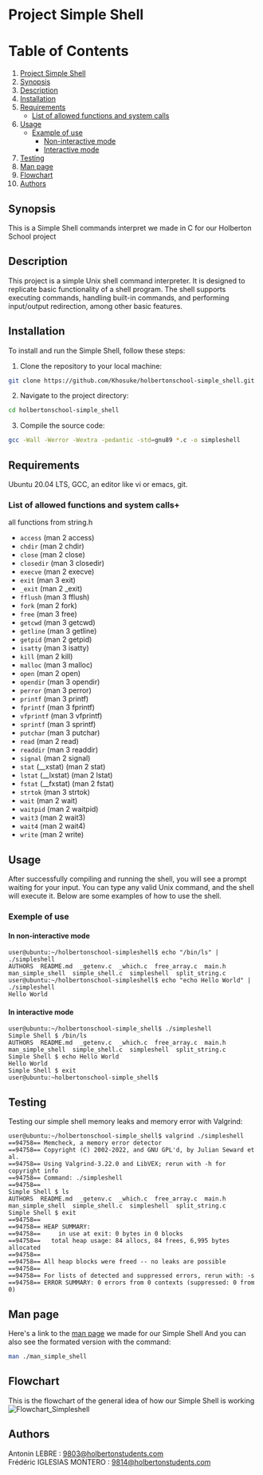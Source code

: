 # Project Simple Shell

# Table of Contents

1. [Project Simple Shell](#project-simple-shell)
2. [Synopsis](#synopsis)
3. [Description](#description)
4. [Installation](#installation)
5. [Requirements](#requirements)
   - [List of allowed functions and system calls](#list-of-allowed-functions-and-system-calls)
6. [Usage](#usage)
   - [Example of use](#example-of-use)
     - [Non-interactive mode](#in-non-interactive-mode)
     - [Interactive mode](#in-interactive-mode)
7. [Testing](#testing)
8. [Man page](#man-page)
9. [Flowchart](#flowchart)
10. [Authors](#authors)

## Synopsis

This is a Simple Shell commands interpret we made in C for our Holberton School project

## Description

This project is a simple Unix shell command interpreter. It is designed to replicate basic functionality of a shell program. The shell supports executing commands, handling built-in commands, and performing input/output redirection, among other basic features.

## Installation
To install and run the Simple Shell, follow these steps: 

1. Clone the repository to your local machine:
```bash
git clone https://github.com/Khosuke/holbertonschool-simple_shell.git
```
2. Navigate to the project directory:
```bash
cd holbertonschool-simple_shell
```
3. Compile the source code:
```bash
gcc -Wall -Werror -Wextra -pedantic -std=gnu89 *.c -o simpleshell
```

## Requirements
Ubuntu 20.04 LTS, GCC, an editor like vi or emacs, git.

### List of allowed functions and system calls+
all functions from string.h

- `access` (man 2 access)
- `chdir` (man 2 chdir)
- `close` (man 2 close)
- `closedir` (man 3 closedir)
- `execve` (man 2 execve)
- `exit` (man 3 exit)
- `_exit` (man 2 _exit)
- `fflush` (man 3 fflush)
- `fork` (man 2 fork)
- `free` (man 3 free)
- `getcwd` (man 3 getcwd)
- `getline` (man 3 getline)
- `getpid` (man 2 getpid)
- `isatty` (man 3 isatty)
- `kill` (man 2 kill)
- `malloc` (man 3 malloc)
- `open` (man 2 open)
- `opendir` (man 3 opendir)
- `perror` (man 3 perror)
- `printf` (man 3 printf)
- `fprintf` (man 3 fprintf)
- `vfprintf` (man 3 vfprintf)
- `sprintf` (man 3 sprintf)
- `putchar` (man 3 putchar)
- `read` (man 2 read)
- `readdir` (man 3 readdir)
- `signal` (man 2 signal)
- `stat` (__xstat) (man 2 stat)
- `lstat` (__lxstat) (man 2 lstat)
- `fstat` (__fxstat) (man 2 fstat)
- `strtok` (man 3 strtok)
- `wait` (man 2 wait)
- `waitpid` (man 2 waitpid)
- `wait3` (man 2 wait3)
- `wait4` (man 2 wait4)
- `write` (man 2 write)

## Usage 

After successfully compiling and running the shell, you will see a prompt waiting for your input. You can type any valid Unix command, and the shell will execute it. Below are some examples of how to use the shell.

### Exemple of use
#### In non-interactive mode
```
user@ubuntu:~/holbertonschool-simpleshell$ echo "/bin/ls" | ./simpleshell
AUTHORS  README.md  _getenv.c  _which.c  free_array.c  main.h  man_simple_shell  simple_shell.c  simpleshell  split_string.c
user@ubuntu:~/holbertonschool-simpleshell$ echo "echo Hello World" | ./simpleshell 
Hello World
```
#### In interactive mode
```
user@ubuntu:~/holbertonschool-simple_shell$ ./simpleshell
Simple Shell $ /bin/ls
AUTHORS  README.md  _getenv.c  _which.c  free_array.c  main.h  man_simple_shell  simple_shell.c  simpleshell  split_string.c
Simple Shell $ echo Hello World
Hello World
Simple Shell $ exit
user@ubuntu:~holbertonschool-simple_shell$
```

## Testing

Testing our simple shell memory leaks and memory error with Valgrind:

```
user@ubuntu:~/holbertonschool-simple_shell$ valgrind ./simpleshell 
==94758== Memcheck, a memory error detector
==94758== Copyright (C) 2002-2022, and GNU GPL'd, by Julian Seward et al.
==94758== Using Valgrind-3.22.0 and LibVEX; rerun with -h for copyright info
==94758== Command: ./simpleshell
==94758== 
Simple Shell $ ls
AUTHORS  README.md  _getenv.c  _which.c  free_array.c  main.h  man_simple_shell  simple_shell.c  simpleshell  split_string.c
Simple Shell $ exit
==94758== 
==94758== HEAP SUMMARY:
==94758==     in use at exit: 0 bytes in 0 blocks
==94758==   total heap usage: 84 allocs, 84 frees, 6,995 bytes allocated
==94758== 
==94758== All heap blocks were freed -- no leaks are possible
==94758== 
==94758== For lists of detected and suppressed errors, rerun with: -s
==94758== ERROR SUMMARY: 0 errors from 0 contexts (suppressed: 0 from 0)
```

## Man page
Here's a link to the [man page](https://github.com/Khosuke/holbertonschool-simple_shell/blob/main/man_simple_shell) we made for our Simple Shell
And you can also see the formated version with the command:
```bash
man ./man_simple_shell
```

## Flowchart

This is the flowchart of the general idea of how our Simple Shell is working 
![Flowchart_Simpleshell](https://github.com/user-attachments/assets/3bc12261-7687-4df2-982b-fddbfb3e35db)


## Authors
Antonin LEBRE : <9803@holbertonstudents.com>\
Frédéric IGLESIAS MONTERO : <9814@holbertonstudents.com>

